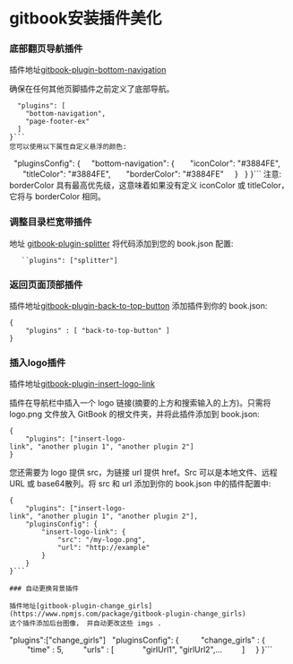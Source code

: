 # gitbook安装插件美化

### 底部翻页导航插件

插件地址[gitbook-plugin-bottom-navigation](https://www.npmjs.com/package/gitbook-plugin-bottom-navigation)

确保在任何其他页脚插件之前定义了底部导航。
```
  "plugins": [
    "bottom-navigation",
    "page-footer-ex"
  ]
}```
您可以使用以下属性自定义悬浮的颜色:
```
  "pluginsConfig": {
    "bottom-navigation": {
      "iconColor": "#3884FE",
      "titleColor": "#3884FE",
      "borderColor": "#3884FE"
    }
  }
}```
注意: borderColor 具有最高优先级，这意味着如果没有定义 iconColor 或 titleColor，它将与 borderColor 相同。

### 调整目录栏宽带插件

地址 [gitbook-plugin-splitter](https://www.npmjs.com/package/gitbook-plugin-splitter)
将代码添加到您的 book.json 配置:
```
   ``plugins": ["splitter"]
```
### 返回页面顶部插件

插件地址[gitbook-plugin-back-to-top-button](https://www.npmjs.com/package/gitbook-plugin-back-to-top-button)
添加插件到你的 book.json:
```
{
    "plugins" : [ "back-to-top-button" ]
}
```
### 插入logo插件

插件地址[gitbook-plugin-insert-logo-link](https://www.npmjs.com/package/gitbook-plugin-insert-logo-link)

插件在导航栏中插入一个 logo 链接(摘要的上方和搜索输入的上方)。只需将 logo.png 文件放入 GitBook 的根文件夹，并将此插件添加到 book.json:
```
{
    "plugins": ["insert-logo-link", "another plugin 1", "another plugin 2"]
}
```
您还需要为 logo 提供 src，为链接 url 提供 href。Src 可以是本地文件、远程 URL 或 base64散列。将 src 和 url 添加到你的 book.json 中的插件配置中:
```
{
    "plugins": ["insert-logo-link", "another plugin 1", "another plugin 2"],
    "pluginsConfig": {
        "insert-logo-link": {
            "src": "/my-logo.png",
            "url": "http://example"
        }
    }
}```

### 自动更换背景插件

插件地址[gitbook-plugin-change_girls](https://www.npmjs.com/package/gitbook-plugin-change_girls)
这个插件添加后台图像， 并自动更改这些 imgs .
```
"plugins":["change_girls"]
 
"pluginsConfig": {
    
    "change_girls" : {
        "time" : 5,
        "urls" : [
            "girlUrl1", "girlUrl2",...
        ]
    }
}```

